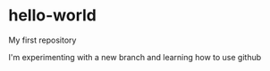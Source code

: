 # hello-world
My first repository

I'm experimenting with a new branch and learning how to use github
